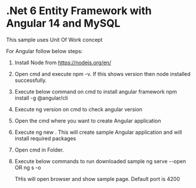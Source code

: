 # .Net 6 Entity Framework with Angular 14 and MySQL

This sample uses Unit Of Work concept

For Angular follow below steps:


1. Install Node from https://nodejs.org/en/
2. Open cmd and execute npm -v. If this shows version then node installed successfully.
3. Execute below command on cmd to install angular framework
	   npm install -g @angular/cli
4. Execute ng version on cmd to check angular version
5. Open the cmd where you want to create Angular application
6. Execute ng new <application-name>. This will create sample Angular application and will install required packages
7. Open cmd in <application-name> Folder.
8. Execute below commands to run downloaded sample
      ng serve --open
          OR
      ng s -o
      
      THis will open browser and show sample page. Default port is 4200

